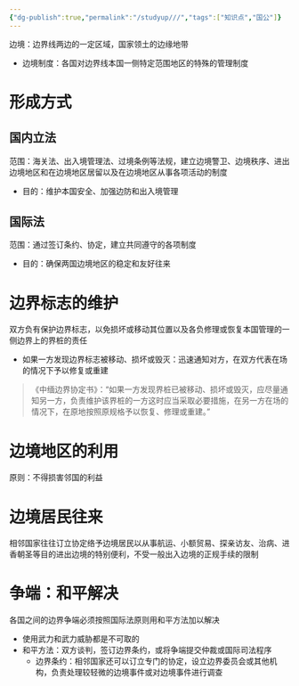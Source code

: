 ```yaml
---
{"dg-publish":true,"permalink":"/studyup///","tags":["知识点","国公"]}
---
```


边境：边界线两边的一定区域，国家领土的边缘地带
- 边境制度：各国对边界线本国一侧特定范围地区的特殊的管理制度
# 形成方式
## 国内立法
范围：海关法、出入境管理法、过境条例等法规，建立边境警卫、边境秩序、进出边境地区和在边境地区居留以及在边境地区从事各项活动的制度
- 目的：维护本国安全、加强边防和出入境管理
## 国际法
范围：通过签订条约、协定，建立共同遵守的各项制度
- 目的：确保两国边境地区的稳定和友好往来
# 边界标志的维护
双方负有保护边界标志，以免损坏或移动其位置以及各负修理或恢复本国管理的一侧边界上的界桩的责任
- 如果一方发现边界标志被移动、损坏或毁灭：迅速通知对方，在双方代表在场的情况下予以修复或重建
>《中缅边界协定书》：“如果一方发现界桩已被移动、损坏或毁灭，应尽量通知另一方，负责维护该界桩的一方这时应当采取必要措施，在另一方在场的情况下，在原地按照原规格予以恢复、修理或重建。”
# 边境地区的利用
原则：不得损害邻国的利益
# 边境居民往来
相邻国家往往订立协定络予边境居民以从事航运、小额贸易、探亲访友、治病、进香朝圣等目的进出边境的特别便利，不受一般出入边境的正规手续的限制
# 争端：和平解决
各国之间的边界争端必须按照国际法原则用和平方法加以解决
- 使用武力和武力威胁都是不可取的
- 和平方法：双方谈判，签订边界条约，或将争端提交仲裁或国际司法程序
	- 边界条约：相邻国家还可以订立专门的协定，设立边界委员会或其他机构，负责处理较轻微的边境事件或对边境事件进行调查